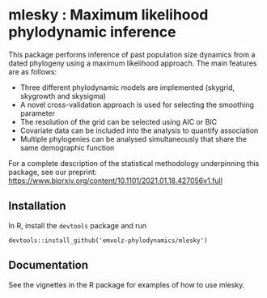 
<!-- README.md is generated from README.Rmd. Please edit that file -->

# mlesky : Maximum likelihood phylodynamic inference

This package performs inference of past population size dynamics from a
dated phylogeny using a maximum likelihood approach. The main features
are as follows:

  - Three different phylodynamic models are implemented (skygrid,
    skygrowth and skysigma)
  - A novel cross-validation approach is used for selecting the
    smoothing parameter
  - The resolution of the grid can be selected using AIC or BIC
  - Covariate data can be included into the analysis to quantify
    association
  - Multiple phylogenies can be analysed simultaneously that share the
    same demographic function

For a complete description of the statistical methodology underpinning
this package, see our preprint:
<https://www.biorxiv.org/content/10.1101/2021.01.18.427056v1.full>

## Installation

In R, install the `devtools` package and run

    devtools::install_github('emvolz-phylodynamics/mlesky')

## Documentation

See the vignettes in the R package for examples of how to use mlesky.
